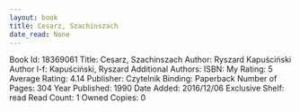 ```yaml
---
layout: book
title: Cesarz, Szachinszach
date_read: None
---
```


Book Id: 18369061
Title: Cesarz, Szachinszach
Author: Ryszard Kapuściński
Author l-f: Kapuściński, Ryszard
Additional Authors: 
ISBN: 
My Rating: 5
Average Rating: 4.14
Publisher: Czytelnik
Binding: Paperback
Number of Pages: 304
Year Published: 1990
Date Added: 2016/12/06
Exclusive Shelf: read
Read Count: 1
Owned Copies: 0

